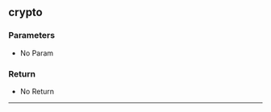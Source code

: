 ## crypto
### Parameters
- No Param
### Return
- No Return
--------------------------------------------
